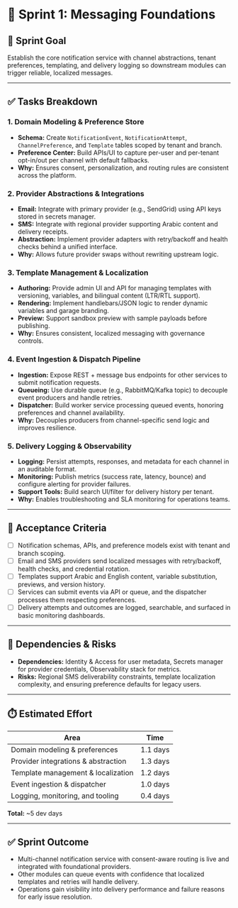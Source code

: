 # 🚀 Sprint 1: Messaging Foundations

## 🎯 Sprint Goal
Establish the core notification service with channel abstractions, tenant preferences, templating, and delivery logging so downstream modules can trigger reliable, localized messages.

---

## ✅ Tasks Breakdown

### 1. Domain Modeling & Preference Store
- **Schema:** Create `NotificationEvent`, `NotificationAttempt`, `ChannelPreference`, and `Template` tables scoped by tenant and branch.
- **Preference Center:** Build APIs/UI to capture per-user and per-tenant opt-in/out per channel with default fallbacks.
- **Why:** Ensures consent, personalization, and routing rules are consistent across the platform.

### 2. Provider Abstractions & Integrations
- **Email:** Integrate with primary provider (e.g., SendGrid) using API keys stored in secrets manager.
- **SMS:** Integrate with regional provider supporting Arabic content and delivery receipts.
- **Abstraction:** Implement provider adapters with retry/backoff and health checks behind a unified interface.
- **Why:** Allows future provider swaps without rewriting upstream logic.

### 3. Template Management & Localization
- **Authoring:** Provide admin UI and API for managing templates with versioning, variables, and bilingual content (LTR/RTL support).
- **Rendering:** Implement handlebars/JSON logic to render dynamic variables and garage branding.
- **Preview:** Support sandbox preview with sample payloads before publishing.
- **Why:** Ensures consistent, localized messaging with governance controls.

### 4. Event Ingestion & Dispatch Pipeline
- **Ingestion:** Expose REST + message bus endpoints for other services to submit notification requests.
- **Queueing:** Use durable queue (e.g., RabbitMQ/Kafka topic) to decouple event producers and handle retries.
- **Dispatcher:** Build worker service processing queued events, honoring preferences and channel availability.
- **Why:** Decouples producers from channel-specific send logic and improves resilience.

### 5. Delivery Logging & Observability
- **Logging:** Persist attempts, responses, and metadata for each channel in an auditable format.
- **Monitoring:** Publish metrics (success rate, latency, bounce) and configure alerting for provider failures.
- **Support Tools:** Build search UI/filter for delivery history per tenant.
- **Why:** Enables troubleshooting and SLA monitoring for operations teams.

---

## 📌 Acceptance Criteria
- [ ] Notification schemas, APIs, and preference models exist with tenant and branch scoping.
- [ ] Email and SMS providers send localized messages with retry/backoff, health checks, and credential rotation.
- [ ] Templates support Arabic and English content, variable substitution, previews, and version history.
- [ ] Services can submit events via API or queue, and the dispatcher processes them respecting preferences.
- [ ] Delivery attempts and outcomes are logged, searchable, and surfaced in basic monitoring dashboards.

---

## 🔗 Dependencies & Risks
- **Dependencies:** Identity & Access for user metadata, Secrets manager for provider credentials, Observability stack for metrics.
- **Risks:** Regional SMS deliverability constraints, template localization complexity, and ensuring preference defaults for legacy users.

---

## ⏱️ Estimated Effort
| Area | Time |
|------|------|
| Domain modeling & preferences | 1.1 days |
| Provider integrations & abstraction | 1.3 days |
| Template management & localization | 1.2 days |
| Event ingestion & dispatcher | 1.0 days |
| Logging, monitoring, and tooling | 0.4 days |

**Total:** ~5 dev days

---

## ✅ Sprint Outcome
- Multi-channel notification service with consent-aware routing is live and integrated with foundational providers.
- Other modules can queue events with confidence that localized templates and retries will handle delivery.
- Operations gain visibility into delivery performance and failure reasons for early issue resolution.
